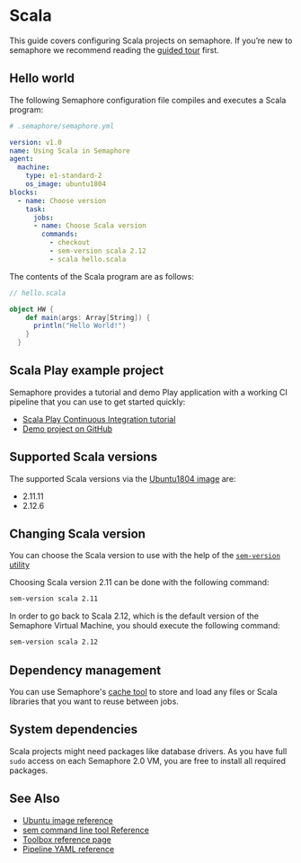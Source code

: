 # Scala

This guide covers configuring Scala projects on semaphore.
If you’re new to semaphore we recommend reading the
[guided tour](https://docs.semaphoreci.com/guided-tour/getting-started/) first.

## Hello world

The following Semaphore configuration file compiles and executes a Scala
program:

``` yaml
# .semaphore/semaphore.yml

version: v1.0
name: Using Scala in Semaphore
agent:
  machine:
    type: e1-standard-2
    os_image: ubuntu1804
blocks:
  - name: Choose version
    task:
      jobs:
      - name: Choose Scala version
        commands:
          - checkout
          - sem-version scala 2.12
          - scala hello.scala
```

The contents of the Scala program are as follows:

``` scala
// hello.scala

object HW {
    def main(args: Array[String]) {
      println("Hello World!")
    }
  }
```

## Scala Play example project

Semaphore provides a tutorial and demo Play application with a working
CI pipeline that you can use to get started quickly:

- [Scala Play Continuous Integration tutorial][tutorial]
- [Demo project on GitHub][demo-project]

## Supported Scala versions

The supported Scala versions via the [Ubuntu1804 image][ubuntu1804] are:

- 2.11.11
- 2.12.6

## Changing Scala version

You can choose the Scala version to use with the help of the
[`sem-version` utility][sem-version]

Choosing Scala version 2.11 can be done with the following command:

``` bash
sem-version scala 2.11
```

In order to go back to Scala 2.12, which is the default version of the
Semaphore Virtual Machine, you should execute the following command:

``` bash
sem-version scala 2.12
```

## Dependency management

You can use Semaphore's [cache tool](https://docs.semaphoreci.com/reference/toolbox-reference/#cache)
to store and load any files or Scala libraries that you want to reuse between jobs.

## System dependencies

Scala projects might need packages like database drivers. As you have full
`sudo` access on each Semaphore 2.0 VM, you are free to install all required
packages.

## See Also

- [Ubuntu image reference](https://docs.semaphoreci.com/ci-cd-environment/ubuntu-18.04-image/)
- [sem command line tool Reference](https://docs.semaphoreci.com/reference/sem-command-line-tool/)
- [Toolbox reference page](https://docs.semaphoreci.com/reference/toolbox-reference/)
- [Pipeline YAML reference](https://docs.semaphoreci.com/reference/pipeline-yaml-reference/)

[tutorial]: https://docs.semaphoreci.com/examples/scala-play-continuous-integration/
[demo-project]: https://github.com/semaphoreci-demos/semaphore-demo-scala-play
[ubuntu1804]: https://docs.semaphoreci.com/ci-cd-environment/ubuntu-18.04-image/
[sem-version]: https://docs.semaphoreci.com/ci-cd-environment/sem-version-managing-language-versions-on-linux/
